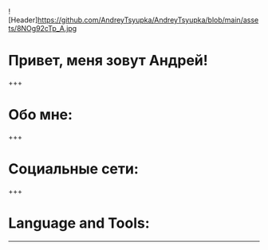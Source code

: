 ![Header]https://github.com/AndreyTsyupka/AndreyTsyupka/blob/main/assets/8NOg92cTp_A.jpg

# Привет, меня зовут Андрей!

+++

# Обо мне:

+++

# Социальные сети:

+++

# Language and Tools:

---